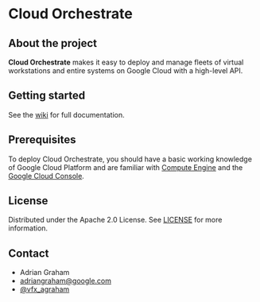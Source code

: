 # Cloud Orchestrate

## About the project

**Cloud Orchestrate** makes it easy to deploy and manage fleets of virtual workstations and entire systems on Google Cloud with a high-level API.

## Getting started

See the [wiki](https://github.com/GoogleCloudPlatform/solutions-cloud-orchestrate/wiki) for full documentation.

## Prerequisites

To deploy Cloud Orchestrate,  you should have a basic working knowledge of Google Cloud Platform and are familiar with [Compute Engine](https://cloud.google.com/compute) and the [Google Cloud Console](https://console.cloud.google.com/).

## License

Distributed under the Apache 2.0 License. See [LICENSE](LICENSE) for more information.

## Contact

- Adrian Graham
- adriangraham@google.com
- [@vfx_agraham](https://twitter.com/vfx_agraham)